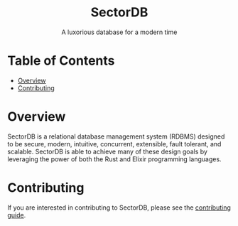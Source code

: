 <h1 align="center">SectorDB</h1>

<p align="center">A luxorious database for a modern time</p>

# Table of Contents

- [Overview](#overview)
- [Contributing](#contributing)

# Overview

SectorDB is a relational database management system (RDBMS) designed to be secure, modern, intuitive, concurrent, extensible, fault tolerant, and scalable. SectorDB is able to achieve many of these design goals by leveraging the power of both the Rust and Elixir programming languages.

# Contributing

If you are interested in contributing to SectorDB, please see the [contributing guide](CONTRIBUTING.md).
